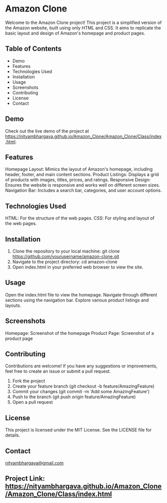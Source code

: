 # Amazon Clone
Welcome to the Amazon Clone project! This project is a simplified version of the Amazon website, built using only HTML and CSS. It aims to replicate the basic layout and design of Amazon's homepage and product pages.

## Table of Contents
- Demo
- Features
- Technologies Used
- Installation
- Usage
- Screenshots
- Contributing
- License
- Contact

## Demo
Check out the live demo of the project at https://nityambhargava.github.io/Amazon_Clone/Amazon_Clone/Class/index.html.

## Features
Homepage Layout: Mimics the layout of Amazon's homepage, including header, footer, and main content sections.
Product Listings: Displays a grid of products with images, titles, prices, and ratings.
Responsive Design: Ensures the website is responsive and works well on different screen sizes.
Navigation Bar: Includes a search bar, categories, and user account options.

## Technologies Used
HTML: For the structure of the web pages.
CSS: For styling and layout of the web pages.

## Installation
1. Clone the repository to your local machine:
   git clone https://github.com/yourusername/amazon-clone.git
2. Navigate to the project directory:
   cd amazon-clone
3. Open index.html in your preferred web browser to view the site.

## Usage
Open the index.html file to view the homepage.
Navigate through different sections using the navigation bar.
Explore various product listings and layouts.

## Screenshots
Homepage: Screenshot of the homepage
Product Page: Screenshot of a product page

## Contributing
Contributions are welcome! If you have any suggestions or improvements, feel free to create an issue or submit a pull request.

1. Fork the project
2. Create your feature branch (git checkout -b feature/AmazingFeature)
3. Commit your changes (git commit -m 'Add some AmazingFeature')
4. Push to the branch (git push origin feature/AmazingFeature)
5. Open a pull request

## License
This project is licensed under the MIT License. See the LICENSE file for details.

## Contact
nityambhargava@gmail.com

Project Link: https://nityambhargava.github.io/Amazon_Clone/Amazon_Clone/Class/index.html
---
